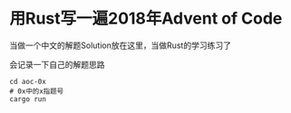 # 用Rust写一遍2018年Advent of Code

当做一个中文的解题Solution放在这里，当做Rust的学习练习了

会记录一下自己的解题思路

```shell
cd aoc-0x
# 0x中的x指题号
cargo run
```

